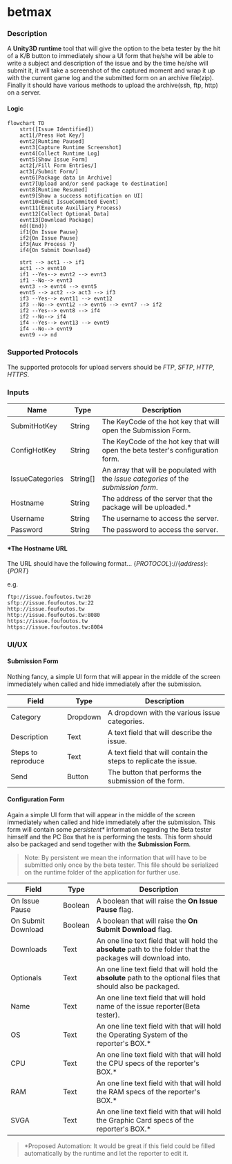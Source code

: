 # betmax


### Description
A **Unity3D runtime** tool that will give the option to the beta tester by the hit of a K/B button to immediately show a UI form that he/she will be able to write a subject and description of the issue and by the time he/she will submit it, it will take a screenshot of the captured moment and wrap it up with the current game log and the submitted form on an archive file(zip). Finally it should have various methods to upload the archive(ssh, ftp, http) on a server.

#### Logic

```mermaid
flowchart TD
    strt([Issue Identified])
    act1[/Press Hot Key/]
    evnt2[Runtime Paused]
    evnt3[Capture Runtime Screenshot]
    evnt4[Collect Runtime Log]
    evnt5[Show Issue Form]
    act2[/Fill Form Entries/]
    act3[/Submit Form/]
    evnt6[Package data in Archive]
    evnt7[Upload and/or send package to destination]
    evnt8[Runtime Resumed]
    evnt9[Show a success notification on UI]
    evnt10>Emit IssueCommited Event]
    evnt11(Execute Auxiliary Process)
    evnt12[Collect Optional Data]
    evnt13[Download Package]
    nd((End))
    if1{On Issue Pause}
    if2{On Issue Pause}
    if3{Aux Process ?}
    if4{On Submit Download}

    strt --> act1 --> if1
    act1 --> evnt10
    if1 --Yes--> evnt2 --> evnt3
    if1 --No--> evnt3
    evnt3 --> evnt4 --> evnt5
    evnt5 --> act2 --> act3 --> if3
    if3 --Yes--> evnt11 --> evnt12
    if3 --No--> evnt12 --> evnt6 --> evnt7 --> if2
    if2 --Yes--> evnt8 --> if4
    if2 --No--> if4
    if4 --Yes--> evnt13 --> evnt9
    if4 --No--> evnt9
    evnt9 --> nd
```

### Supported Protocols

The supported protocols for upload servers should be *FTP*, *SFTP*, *HTTP*, *HTTPS*.

### Inputs
| Name | Type | Description |
|------|------|-------------|
| SubmitHotKey | String | The KeyCode of the hot key that will open the Submission Form. |
| ConfigHotKey | String | The KeyCode of the hot key that will open the beta tester's configuration form. |
| IssueCategories | String[] | An array that will be populated with the *issue categories* of the *submission form*.
| Hostname | String | The address of the server that the package will be uploaded.* |
| Username | String | The username to access the server. |
| Password | String | The password to access the server. |

#### *The Hostname URL
The URL should have the following format... 
{*PROTOCOL*}://{*address*}:{*PORT*}

e.g.
```
ftp://issue.foufoutos.tw:20
sftp://issue.foufoutos.tw:22
http://issue.foufoutos.tw
http://issue.foufoutos.tw:8080
https://issue.foufoutos.tw
https://issue.foufoutos.tw:8084
```

### UI/UX
#### Submission Form
Nothing fancy, a simple UI form that will appear in the middle of the screen immediately when called and hide immediately after the submission.

| Field | Type | Description |
|-------|------|-------------|
| Category | Dropdown | A dropdown with the various issue categories. |
| Description | Text | A text field that will describe the issue. |
| Steps to reproduce | Text | A text field that will contain the steps to replicate the issue. |
| Send | Button | The button that performs the submission of the form. |

#### Configuration Form
Again a simple UI form that will appear in the middle of the screen immediately when called and hide immediately after the submission.
This form will contain some *persistent\** information regarding the Beta tester himself and the PC Box that he is performing the tests.
This form should also be packaged and send together with the **Submission Form**.

> Note: By persistent we mean the information that will have to be submitted only once by the beta tester. This file should be serialized on the runtime
folder of the application for further use.

| Field | Type | Description |
|-------|------|-------------|
| On Issue Pause | Boolean | A boolean that will raise the **On Issue Pause** flag. |
| On Submit Download | Boolean | A boolean that will raise the **On Submit Download** flag. |
| Downloads | Text | An one line text field that will hold the **absolute** path to the folder that the packages will download into. |
| Optionals | Text  | An one line text field that will hold the **absolute** path to the optional files that should also be packaged. |
| Name | Text | An one line text field that will hold name of the issue reporter(Beta tester). |
| OS | Text | An one line text field with that will hold the Operating System of the reporter's BOX.* |
| CPU | Text | An one line text field with that will hold the CPU specs of the reporter's BOX.* |
| RAM | Text | An one line text field with that will hold the RAM specs of the reporter's BOX.* |
| SVGA | Text | An one line text field with that will hold the Graphic Card specs of the reporter's BOX.* |

> *Proposed Automation: It would be great if this field could be filled automatically by the runtime and let the reporter to edit it.
